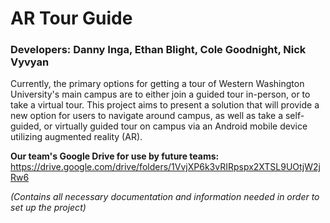 # AR Tour Guide

### Developers: Danny Inga, Ethan Blight, Cole Goodnight, Nick Vyvyan

Currently, the primary options for getting a tour of Western Washington University's main campus are to either join a guided tour in-person, or to take a virtual tour. This project aims to present a solution that will provide a new option for users to navigate around campus, as well as take a self-guided, or virtually guided tour on campus via an Android mobile device utilizing augmented reality (AR).

**Our team's Google Drive for use by future teams:** https://drive.google.com/drive/folders/1VvjXP6k3vRIRpspx2XTSL9UOtjW2jRw6

*(Contains all necessary documentation and information needed in order to set up the project)*
